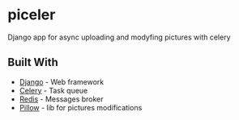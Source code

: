 # piceler
Django app for async uploading and modyfing pictures with celery

## Built With
* [Django](https://www.djangoproject.com/) - Web framework
* [Celery](http://www.celeryproject.org/) - Task queue
* [Redis](https://redis.io/) - Messages broker
* [Pillow](https://pillow.readthedocs.io/en/stable/) - lib for pictures modifications
